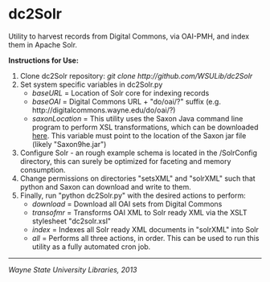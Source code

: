 dc2Solr
=======
<p>Utility to harvest records from Digital Commons, via OAI-PMH, and index them in Apache Solr.</p>

<p><strong>Instructions for Use:</strong></p>

<ol>
	<li>Clone dc2Solr repository: <em>git clone http://github.com/WSULib/dc2Solr</em></li>
	<li>Set system specific variables in dc2Solr.py
		<ul>
			<li><em>baseURL</em> = Location of Solr core for indexing records</li>
			<li><em>baseOAI</em> = Digital Commons URL + "do/oai/?" suffix (e.g. http://digitalcommons.wayne.edu/do/oai/?)</li>
			<li><em>saxonLocation</em> = This utility uses the Saxon Java command line program to perform XSL transformations, which can be downloaded <a href="http://sourceforge.net/projects/saxon/files/">here</a>.  This variable must point to the location of the Saxon jar file (likely "Saxon9he.jar")</li>
		</ul>
	</li>
	<li>Configure Solr - an rough example schema is located in the /SolrConfig directory, this can surely be optimized for faceting and memory consumption.</li>
	<li>Change permissions on directories "setsXML" and "solrXML" such that python and Saxon can download and write to them.</li>
	<li>Finally, run "python dc2Solr.py" with the desired actions to perform:
		<ul>
			<li><em>download</em> = Download all OAI sets from Digital Commons</li>
			<li><em>transofmr</em> = Transforms OAI XML to Solr ready XML via the XSLT stylesheet "dc2solr.xsl"</li>
			<li><em>index</em> = Indexes all Solr ready XML documents in "solrXML" into Solr</li>
			<li><em>all</em> = Performs all three actions, in order.  This can be used to run this utility as a fully automated cron job.</li>
		</ul>
	</li>
</ol>

<hr>

<em>Wayne State University Libraries, 2013</em>